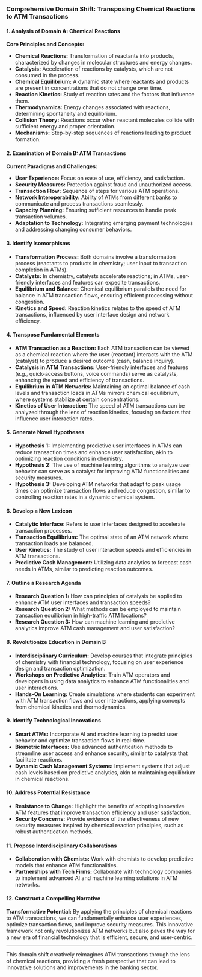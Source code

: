 ### Comprehensive Domain Shift: Transposing Chemical Reactions to ATM Transactions

#### 1. Analysis of Domain A: Chemical Reactions
**Core Principles and Concepts:**
- **Chemical Reactions:** Transformation of reactants into products, characterized by changes in molecular structures and energy changes.
- **Catalysis:** Acceleration of reactions by catalysts, which are not consumed in the process.
- **Chemical Equilibrium:** A dynamic state where reactants and products are present in concentrations that do not change over time.
- **Reaction Kinetics:** Study of reaction rates and the factors that influence them.
- **Thermodynamics:** Energy changes associated with reactions, determining spontaneity and equilibrium.
- **Collision Theory:** Reactions occur when reactant molecules collide with sufficient energy and proper orientation.
- **Mechanisms:** Step-by-step sequences of reactions leading to product formation.

#### 2. Examination of Domain B: ATM Transactions
**Current Paradigms and Challenges:**
- **User Experience:** Focus on ease of use, efficiency, and satisfaction.
- **Security Measures:** Protection against fraud and unauthorized access.
- **Transaction Flow:** Sequence of steps for various ATM operations.
- **Network Interoperability:** Ability of ATMs from different banks to communicate and process transactions seamlessly.
- **Capacity Planning:** Ensuring sufficient resources to handle peak transaction volumes.
- **Adaptation to Technology:** Integrating emerging payment technologies and addressing changing consumer behaviors.

#### 3. Identify Isomorphisms
- **Transformation Process:** Both domains involve a transformation process (reactants to products in chemistry; user input to transaction completion in ATMs).
- **Catalysts:** In chemistry, catalysts accelerate reactions; in ATMs, user-friendly interfaces and features can expedite transactions.
- **Equilibrium and Balance:** Chemical equilibrium parallels the need for balance in ATM transaction flows, ensuring efficient processing without congestion.
- **Kinetics and Speed:** Reaction kinetics relates to the speed of ATM transactions, influenced by user interface design and network efficiency.

#### 4. Transpose Fundamental Elements
- **ATM Transaction as a Reaction:** Each ATM transaction can be viewed as a chemical reaction where the user (reactant) interacts with the ATM (catalyst) to produce a desired outcome (cash, balance inquiry).
- **Catalysis in ATM Transactions:** User-friendly interfaces and features (e.g., quick-access buttons, voice commands) serve as catalysts, enhancing the speed and efficiency of transactions.
- **Equilibrium in ATM Networks:** Maintaining an optimal balance of cash levels and transaction loads in ATMs mirrors chemical equilibrium, where systems stabilize at certain concentrations.
- **Kinetics of User Interaction:** The speed of ATM transactions can be analyzed through the lens of reaction kinetics, focusing on factors that influence user interaction rates.

#### 5. Generate Novel Hypotheses
- **Hypothesis 1:** Implementing predictive user interfaces in ATMs can reduce transaction times and enhance user satisfaction, akin to optimizing reaction conditions in chemistry.
- **Hypothesis 2:** The use of machine learning algorithms to analyze user behavior can serve as a catalyst for improving ATM functionalities and security measures.
- **Hypothesis 3:** Developing ATM networks that adapt to peak usage times can optimize transaction flows and reduce congestion, similar to controlling reaction rates in a dynamic chemical system.

#### 6. Develop a New Lexicon
- **Catalytic Interface:** Refers to user interfaces designed to accelerate transaction processes.
- **Transaction Equilibrium:** The optimal state of an ATM network where transaction loads are balanced.
- **User Kinetics:** The study of user interaction speeds and efficiencies in ATM transactions.
- **Predictive Cash Management:** Utilizing data analytics to forecast cash needs in ATMs, similar to predicting reaction outcomes.

#### 7. Outline a Research Agenda
- **Research Question 1:** How can principles of catalysis be applied to enhance ATM user interfaces and transaction speeds?
- **Research Question 2:** What methods can be employed to maintain transaction equilibrium in high-traffic ATM locations?
- **Research Question 3:** How can machine learning and predictive analytics improve ATM cash management and user satisfaction?

#### 8. Revolutionize Education in Domain B
- **Interdisciplinary Curriculum:** Develop courses that integrate principles of chemistry with financial technology, focusing on user experience design and transaction optimization.
- **Workshops on Predictive Analytics:** Train ATM operators and developers in using data analytics to enhance ATM functionalities and user interactions.
- **Hands-On Learning:** Create simulations where students can experiment with ATM transaction flows and user interactions, applying concepts from chemical kinetics and thermodynamics.

#### 9. Identify Technological Innovations
- **Smart ATMs:** Incorporate AI and machine learning to predict user behavior and optimize transaction flows in real-time.
- **Biometric Interfaces:** Use advanced authentication methods to streamline user access and enhance security, similar to catalysts that facilitate reactions.
- **Dynamic Cash Management Systems:** Implement systems that adjust cash levels based on predictive analytics, akin to maintaining equilibrium in chemical reactions.

#### 10. Address Potential Resistance
- **Resistance to Change:** Highlight the benefits of adopting innovative ATM features that improve transaction efficiency and user satisfaction.
- **Security Concerns:** Provide evidence of the effectiveness of new security measures inspired by chemical reaction principles, such as robust authentication methods.

#### 11. Propose Interdisciplinary Collaborations
- **Collaboration with Chemists:** Work with chemists to develop predictive models that enhance ATM functionalities.
- **Partnerships with Tech Firms:** Collaborate with technology companies to implement advanced AI and machine learning solutions in ATM networks.

#### 12. Construct a Compelling Narrative
**Transformative Potential:** By applying the principles of chemical reactions to ATM transactions, we can fundamentally enhance user experiences, optimize transaction flows, and improve security measures. This innovative framework not only revolutionizes ATM networks but also paves the way for a new era of financial technology that is efficient, secure, and user-centric.

---

This domain shift creatively reimagines ATM transactions through the lens of chemical reactions, providing a fresh perspective that can lead to innovative solutions and improvements in the banking sector.